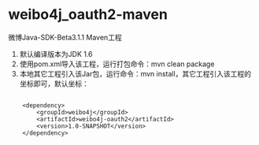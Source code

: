 # weibo4j_oauth2-maven
微博Java-SDK-Beta3.1.1 Maven工程

1. 默认编译版本为JDK 1.6
2. 使用pom.xml导入该工程，运行打包命令：mvn clean package
3. 本地其它工程引入该Jar包，运行命令：mvn install，其它工程引入该工程的坐标即可，默认坐标：


```

	<dependency>
	    <groupId>weibo4j</groupId>
	    <artifactId>weibo4j-oauth2</artifactId>
	    <version>1.0-SNAPSHOT</version>
	</dependency>

```